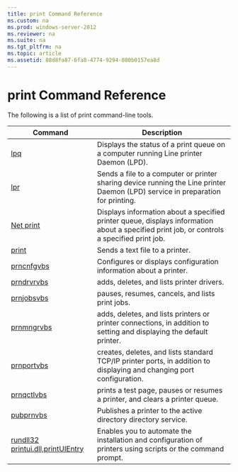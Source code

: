 ```yaml
---
title: print Command Reference
ms.custom: na
ms.prod: windows-server-2012
ms.reviewer: na
ms.suite: na
ms.tgt_pltfrm: na
ms.topic: article
ms.assetid: 88d8fa87-6fa8-4774-9294-080b0157ea8d
---
```

# print Command Reference
The following is a list of print command\-line tools.

|Command|Description|
|-----------|---------------|
|[lpq](../lpq.md)|Displays the status of a print queue on a computer running Line printer Daemon \(LPD\).|
|[lpr](lpr.md)|Sends a file to a computer or printer sharing device running the Line printer Daemon \(LPD\) service in preparation for printing.|
|[Net print](../net-print.md)|Displays information about a specified printer queue, displays information about a specified print job, or controls a specified print job.|
|[print](../print.md)|Sends a text file to a printer.|
|[prncnfgvbs](../prncnfgvbs.md)|Configures or displays configuration information about a printer.|
|[prndrvrvbs](../prndrvrvbs.md)|adds, deletes, and lists printer drivers.|
|[prnjobsvbs](../prnjobsvbs.md)|pauses, resumes, cancels, and lists print jobs.|
|[prnmngrvbs](../prnmngrvbs.md)|adds, deletes, and lists printers or printer connections, in addition to setting and displaying the default printer.|
|[prnportvbs](../prnportvbs.md)|creates, deletes, and lists standard TCP\/IP printer ports, in addition to displaying and changing port configuration.|
|[prnqctlvbs](prnqctlvbs.md)|prints a test page, pauses or resumes a printer, and clears a printer queue.|
|[pubprnvbs](../pubprnvbs.md)|Publishes a printer to the active directory directory service.|
|[rundll32 printui.dll,printUIEntry](rundll32-printuidllprintuientry.md)|Enables you to automate the installation and configuration of printers using scripts or the command prompt.|


